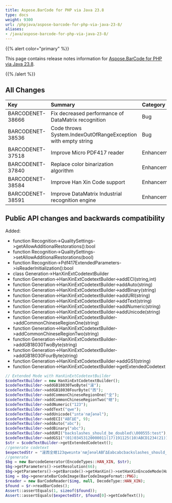 ```yaml
---
title: Aspose.BarCode for PHP via Java 23.8
type: docs
weight: 9300
url: /phpjava/aspose-barcode-for-php-via-java-23-8/
aliases:
- /java/aspose-barcode-for-php-via-java-23-8/
---
```


{{% alert color="primary" %}} 

This page contains release notes information for [Aspose.BarCode for PHP via Java 23.8](https://downloads.aspose.com/barcode/php/new-releases/aspose.barcode-for-php-via-java-23.8/).

{{% /alert %}} 
## **All Changes**

|**Key**|**Summary**|**Category**|
| :- | :- | :- |
|BARCODENET-38666|Fix decreased performance of DataMatrix recognition|Bug|
|BARCODENET-38536|Code throws System.IndexOutOfRangeException with empty string|Bug|
|BARCODENET-37518|Improve Micro PDF417 reader|Enhancement|
|BARCODENET-37840|Replace color binarization algorithm|Enhancement|
|BARCODENET-38584|Improve Han Xin Code support|Enhancement|
|BARCODENET-38591|Improve DataMatrix Industrial recognition engine|Enhancement|

## Public API changes and backwards compatibility

Added:

- function Recognition->QualitySettings->getAllowAdditionalRestorations():bool
- function Recognition->QualitySettings->setAllowAdditionalRestorations(bool)
- function Recognition->Pdf417ExtendedParameters->isReaderInitialization():bool
- class  Generation->HanXinExtCodetextBuilder
- function Generation->HanXinExtCodetextBuilder->addECI(string,int)
- function Generation->HanXinExtCodetextBuilder->addAuto(string)
- function Generation->HanXinExtCodetextBuilder->addBinary(string)
- function Generation->HanXinExtCodetextBuilder->addURI(string)
- function Generation->HanXinExtCodetextBuilder->addText(string)
- function Generation->HanXinExtCodetextBuilder->addNumeric(string)
- function Generation->HanXinExtCodetextBuilder->addUnicode(string)
- function Generation->HanXinExtCodetextBuilder->addCommonChineseRegionOne(string)
- function Generation->HanXinExtCodetextBuilder->addCommonChineseRegionTwo(string)
- function Generation->HanXinExtCodetextBuilder->addGB18030TwoByte(string)
- function Generation->HanXinExtCodetextBuilder->addGB18030FourByte(string)
- function Generation->HanXinExtCodetextBuilder->addGS1(string)
- function Generation->HanXinExtCodetextBuilder->getExtendedCodetext

```PHP
// Extended Mode with HanXinExtCodetextBuilder
$codeTextBuilder = new HanXinExtCodetextBuilder();
$codeTextBuilder->addGB18030TwoByte("漄");
$codeTextBuilder->addGB18030FourByte("㐁");
$codeTextBuilder->addCommonChineseRegionOne("全");
$codeTextBuilder->addCommonChineseRegionTwo("螅");
$codeTextBuilder->addNumeric("123");
$codeTextBuilder->addText("qwe");
$codeTextBuilder->addUnicode("ıntəˈnæʃənəl");
$codeTextBuilder->addECI("ΑΒΓΔΕ", 9);
$codeTextBuilder->addAuto("abc");
$codeTextBuilder->addBinary("abc");
$codeTextBuilder->addURI("backslashes_should_be_doubled\\000555:test");
$codeTextBuilder->addGS1("(01)03453120000011(17)191125(10)ABCD1234(21)10");
$str = $codeTextBuilder->getExtendedCodetext();
//generate codetext
$expectedStr = "漄㐁全螅123qweıntəˈnæʃənəlΑΒΓΔΕabcabcbackslashes_should_be_doubled\\000555:test(01)03453120000011(17)191125(10)ABCD1234(21)10";
//generate
$bg = new BarcodeGenerator(EncodeTypes::HAN_XIN, $str);
$bg->getParameters()->setResolution(66);
$bg->getParameters()->getBarcode()->getHanXin()->setHanXinEncodeMode(HanXinEncodeMode::EXTENDED);
$img = $bg->generateBarCodeImage(BarCodeImageFormat::PNG);
$reader = new BarCodeReader($img, null, DecodeType::HAN_XIN);
$found = $r->readBarCodes();
Assert::assertEquals(1, sizeof($found));
Assert::assertEquals($expectedStr, $found[0]->getCodeText());
```
